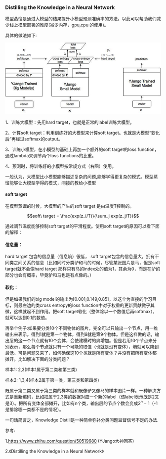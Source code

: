 
### Distilling the Knowledge in a Neural Network

模型蒸馏是通过大模型的结果提升小模型预测准确率的方法。以此可以帮助我们减少线上模型部署的难度(减少内存，gpu,cpu 的使用)。

具体的做法如下:

![images](https://github.com/rookiebird/rookiebird.github.io/blob/master/screenshots/Distilling%20the%20Knowledge%20in%20a%20Neural%20Network.png)


1、训练大模型：先用hard target，也就是正常的label训练大模型。

2、计算soft target：利用训练好的大模型来计算soft target。也就是大模型“软化后”再经过softmax的output。

3、训练小模型，在小模型的基础上再加一个额外的soft target的loss function，通过lambda来调节两个loss functions的比重。

4、预测时，将训练好的小模型按常规方式（右图）使用。

一般认为，大模型比小模型能够描述复杂的问题,能够学得更复杂的模式。模型蒸馏能够让大模型学得的模式，间接的教给小模型

#### soft target

在模型蒸馏的时候，大模型的产生的soft target 是由温度T控制的。

$$soft\ target = \frac{exp(z_i/T)}{\sum_j exp(z_j/T)}$$

通过调节温度能够控制soft target的平滑程度。使用soft target的原因可以看下面的解释：

#### 信息量：

hard target 包含的信息量（信息熵）很低，
soft target包含的信息量大，拥有不同类之间关系的信息（比如同时分类驴和马的时候，尽管某张图片是马，但是soft target就不会像hard target 那样只有马的index处的值为1，其余为0，而是在驴的部分也会有概率，毕竟驴和马也是有点像的。）

#### 软化：

但是如果我们的big model的输出为[0.001,0.149,0.85]，以这个为直接的学习目标，则最左边的类cross entropy的loss function中对于权重的更新贡献微乎其微，这样就起不到作用。把soft target软化（整体除以一个数值后再softmax），就可以达到0.1的数值。

再举个例子:如果要分类10个不同物体的图片，完全可以只输出一个节点，用一维输出来表示。得到1就是第一个物体，得到9就是第9个物体。但是这样做的话，输出层的这一个节点就有10个变体，会使建模时的熵增加。但是若用10个节点来分别表示，那么每个节点就只有一个可能的取值（也就是没有变体），熵就可以降到最低。可是问题又来了，如何确保这10个类就是所有变体？并没有把所有变体都摊开。比如解决下面的分类问题？

样本1: 2,3(样本1属于第二类和第三类)

样本2: 1,3,4(样本2属于第一类，第三类和第四类)

既属于第二类又属于第三类的样本就和既像驴又像马的样本图片一样。一种解决方式是重新编码，比如把属于2,3类的数据对应一个新的label（该label表示既是2又是3）。把所有变体全部摊开，比如有n个类，输出层的节点个数会变成$2^n-1$（-1是排除哪一类都不是的情况）。

一句话简言之，Knowledge Distill是一种简单弥补分类问题监督信号不足的办法.

参考:

1.https://www.zhihu.com/question/50519680 (YJango大神回答）

2.《Distilling the Knowledge in a Neural Network》
